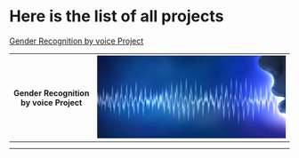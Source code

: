 # Here is the list of all projects

[Gender Recognition by voice Project][https://github.com/KrishnaProf/My-projects/tree/master/Gender%20Recognition%20by%20voice]


|  Gender Recognition by voice Project|  [![Gender Recognition by voice](https://raw.githubusercontent.com/KrishnaProf/My-projects/master/Images/voice-biometrics-large1-1024x448.jpg "Gender Recognition by voice")](https://raw.githubusercontent.com/KrishnaProf/My-projects/master/Images/voice-biometrics-large1-1024x448.jpg "Gender Recognition by voice") |
| ------------ | ------------ |
|   |   |
|   |   |

[https://github.com/KrishnaProf/My-projects/tree/master/Gender%20Recognition%20by%20voice]: https://github.com/KrishnaProf/My-projects/tree/master/Gender%20Recognition%20by%20voice "- Gender Recognition by voice"
